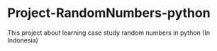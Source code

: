 # Project-RandomNumbers-python
This project about learning case study random numbers in python (In Indonesia)
